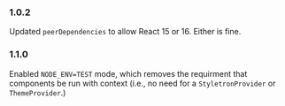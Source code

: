 ### 1.0.2
Updated `peerDependencies` to allow React 15 or 16. Either is fine.

### 1.1.0
Enabled `NODE_ENV=TEST` mode, which removes the requirment that
components be run with context (i.e., no need for a
`StyletronProvider` or `ThemeProvider`.)
